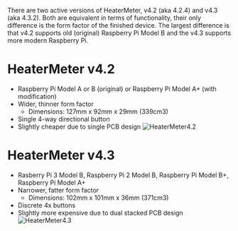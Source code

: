 There are two active versions of HeaterMeter, v4.2 (aka 4.2.4) and v4.3 (aka 4.3.2). Both are equivalent in terms of functionality, their only difference is the form factor of the finished device. The largest difference is that v4.2 supports old (original) Raspberry Pi Model B and the v4.3 supports more modern Raspberry Pi.

# HeaterMeter v4.2
* Raspberry Pi Model A or B (original) or Raspberry Pi Model A+ (with modification)
* Wider, thinner form factor
  * Dimensions: 127mm x 92mm x 29mm (339cm3)
* Single 4-way directional button
* Slightly cheaper due to single PCB design
![HeaterMeter4.2](https://lh3.googleusercontent.com/-q_gR6XiRUJo/U8Pi3gns3gI/AAAAAAAACPE/k1K1xTxHFsETTis8IAKTTC569dzrQC8ZgCCo/s640/IMG_2159.JPG)

# HeaterMeter v4.3
* Rasberry Pi 3 Model B, Raspberry Pi 2 Model B, Raspberry Pi Model B+, Raspberry Pi Model A+
* Narrower, fatter form factor
  * Dimensions: 102mm x 101mm x 36mm (371cm3)
* Discrete 4x buttons
* Slightly more expensive due to dual stacked PCB design
![HeaterMeter4.3](https://lh3.googleusercontent.com/-deGfzN0HbpM/Vz3EhXHULkI/AAAAAAAAJGg/gjYFYY7Pi9UltF5oiCI3ipth8HN5u__iQCCo/s640/DSC01477.JPG)